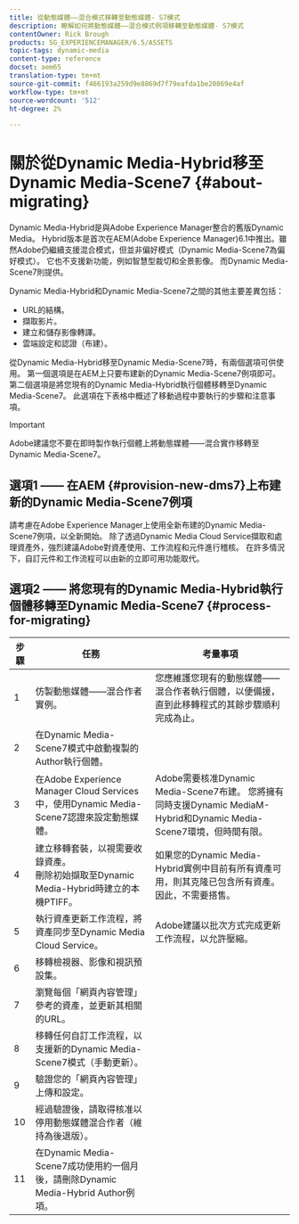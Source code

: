 ```yaml
---
title: 從動態媒體——混合模式移轉至動態媒體- S7模式
description: 瞭解如何將動態媒體——混合模式例項移轉至動態媒體- S7模式
contentOwner: Rick Brough
products: SG_EXPERIENCEMANAGER/6.5/ASSETS
topic-tags: dynamic-media
content-type: reference
docset: aem65
translation-type: tm+mt
source-git-commit: f466193a259d9e8869d7f79eafda1be20869e4af
workflow-type: tm+mt
source-wordcount: '512'
ht-degree: 2%

---
```



# 關於從Dynamic Media-Hybrid移至Dynamic Media-Scene7 {#about-migrating}

Dynamic Media-Hybrid是與Adobe Experience Manager整合的舊版Dynamic Media。 Hybrid版本是首次在AEM(Adobe Experience Manager)6.1中推出。雖然Adobe仍繼續支援混合模式，但並非偏好模式（Dynamic Media-Scene7為偏好模式）。 它也不支援新功能，例如智慧型裁切和全景影像。 而Dynamic Media-Scene7則提供。

Dynamic Media-Hybrid和Dynamic Media-Scene7之間的其他主要差異包括：

* URL的結構。
* 擷取影片。
* 建立和儲存影像轉譯。
* 雲端設定和認證（布建）。

從Dynamic Media-Hybrid移至Dynamic Media-Scene7時，有兩個選項可供使用。 第一個選項是在AEM上只要布建新的Dynamic Media-Scene7例項即可。 第二個選項是將您現有的Dynamic Media-Hybrid執行個體移轉至Dynamic Media-Scene7。 此選項在下表格中概述了移動過程中要執行的步驟和注意事項。

>[!IMPORTANT]
>
>Adobe建議您不要在即時製作執行個體上將動態媒體——混合實作移轉至Dynamic Media-Scene7。

## 選項1 —— 在AEM {#provision-new-dms7}上布建新的Dynamic Media-Scene7例項

請考慮在Adobe Experience Manager上使用全新布建的Dynamic Media-Scene7例項，以全新開始。 除了透過Dynamic Media Cloud Service擷取和處理資產外，強烈建議Adobe對資產使用、工作流程和元件進行稽核。 在許多情況下，自訂元件和工作流程可以由新的立即可用功能取代。

## 選項2 —— 將您現有的Dynamic Media-Hybrid執行個體移轉至Dynamic Media-Scene7 {#process-for-migrating}

| 步驟 | 任務 | 考量事項 |
|---|---|---|
| 1 | 仿製動態媒體——混合作者實例。 | 您應維護您現有的動態媒體——混合作者執行個體，以便備援，直到此移轉程式的其餘步驟順利完成為止。 |
| 2 | 在Dynamic Media-Scene7模式中啟動複製的Author執行個體。 |  |
| 3 | 在Adobe Experience Manager Cloud Services中，使用Dynamic Media-Scene7認證來設定動態媒體。 | Adobe需要核准Dynamic Media-Scene7布建。 您將擁有同時支援Dynamic MediaM-Hybrid和Dynamic Media-Scene7環境，但時間有限。 |
| 4 | 建立移轉套裝，以視需要收錄資產。<br>刪除初始擷取至Dynamic Media-Hybrid時建立的本機PTIFF。 | 如果您的Dynamic Media-Hybrid實例中目前有所有資產可用，則其克隆已包含所有資產。 因此，不需要搭售。 |
| 5 | 執行資產更新工作流程，將資產同步至Dynamic Media Cloud Service。 | Adobe建議以批次方式完成更新工作流程，以允許壓縮。 |
| 6 | 移轉檢視器、影像和視訊預設集。 |  |
| 7 | 瀏覽每個「網頁內容管理」參考的資產，並更新其相關的URL。 |  |
| 8 | 移轉任何自訂工作流程，以支援新的Dynamic Media-Scene7模式（手動更新）。 |  |
| 9 | 驗證您的「網頁內容管理」上傳和設定。 |  |
| 10 | 經過驗證後，請取得核准以停用動態媒體混合作者（維持為後退版）。 |  |
| 11 | 在Dynamic Media-Scene7成功使用約一個月後，請刪除Dynamic Media-Hybrid Author例項。 |  |
